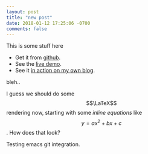 ```yaml
---
layout: post
title: "new post"
date: 2018-01-12 17:25:06 -0700
comments: false
---
```



This is some stuff here


* Get it from [github](https://github.com/scotte/jekyll-clean).
* See the [live demo](https://scotte.github.io/jekyll-clean).
* See it [in action on my own blog](https://scotte.org).


bleh..

I guess we should do some $$\LaTeX$$ rendering now, starting with some _inline
equations_ like $$ y = a x^2 + b x + c $$. How does that look?

Testing emacs git integration.
